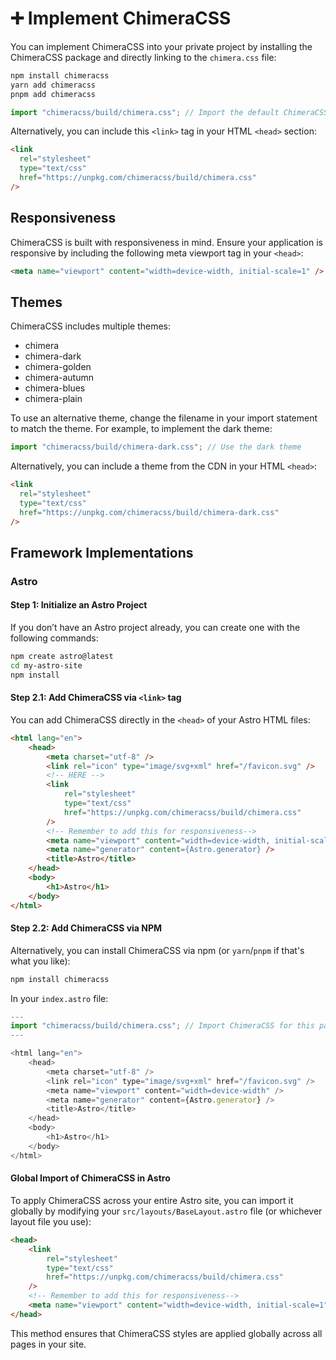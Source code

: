 # ➕ Implement ChimeraCSS

You can implement ChimeraCSS into your private project by installing the ChimeraCSS package and directly linking to the `chimera.css` file:

```bash
npm install chimeracss
yarn add chimeracss
pnpm add chimeracss
```
```javascript
import "chimeracss/build/chimera.css"; // Import the default ChimeraCSS styles
```

Alternatively, you can include this `<link>` tag in your HTML `<head>` section:

```html
<link
  rel="stylesheet"
  type="text/css"
  href="https://unpkg.com/chimeracss/build/chimera.css"
/>
```

## Responsiveness

ChimeraCSS is built with responsiveness in mind. Ensure your application is responsive by including the following meta viewport tag in your `<head>`:

```html
<meta name="viewport" content="width=device-width, initial-scale=1" />
```

## Themes

ChimeraCSS includes multiple themes:

- chimera
- chimera-dark
- chimera-golden
- chimera-autumn
- chimera-blues
- chimera-plain

To use an alternative theme, change the filename in your import statement to match the theme. For example, to implement the dark theme:

```javascript
import "chimeracss/build/chimera-dark.css"; // Use the dark theme
```

Alternatively, you can include a theme from the CDN in your HTML `<head>`:

```html
<link
  rel="stylesheet"
  type="text/css"
  href="https://unpkg.com/chimeracss/build/chimera-dark.css"
/>
```

## Framework Implementations

### Astro

#### Step 1: Initialize an Astro Project

If you don’t have an Astro project already, you can create one with the following commands:

```bash
npm create astro@latest
cd my-astro-site
npm install
```

#### Step 2.1: Add ChimeraCSS via `<link>` tag

You can add ChimeraCSS directly in the `<head>` of your Astro HTML files:

```html
<html lang="en">
	<head>
		<meta charset="utf-8" />
		<link rel="icon" type="image/svg+xml" href="/favicon.svg" />
        <!-- HERE -->
        <link
            rel="stylesheet"
            type="text/css"
            href="https://unpkg.com/chimeracss/build/chimera.css"
        />
        <!-- Remember to add this for responsiveness-->
		<meta name="viewport" content="width=device-width, initial-scale=1" /> 
		<meta name="generator" content={Astro.generator} />
		<title>Astro</title>
	</head>
	<body>
		<h1>Astro</h1>
	</body>
</html>
```

#### Step 2.2: Add ChimeraCSS via NPM

Alternatively, you can install ChimeraCSS via npm (or `yarn`/`pnpm` if that's what you like):

```bash
npm install chimeracss
```

In your `index.astro` file:

```js
---
import "chimeracss/build/chimera.css"; // Import ChimeraCSS for this page
---

<html lang="en">
	<head>
		<meta charset="utf-8" />
		<link rel="icon" type="image/svg+xml" href="/favicon.svg" />
		<meta name="viewport" content="width=device-width" />
		<meta name="generator" content={Astro.generator} />
		<title>Astro</title>
	</head>
	<body>
		<h1>Astro</h1>
	</body>
</html>
```

#### Global Import of ChimeraCSS in Astro

To apply ChimeraCSS across your entire Astro site, you can import it globally by modifying your `src/layouts/BaseLayout.astro` file (or whichever layout file you use):

```html
<head>
    <link
        rel="stylesheet"
        type="text/css"
        href="https://unpkg.com/chimeracss/build/chimera.css"
    />
    <!-- Remember to add this for responsiveness-->
    <meta name="viewport" content="width=device-width, initial-scale=1" /> 
</head>
```

This method ensures that ChimeraCSS styles are applied globally across all pages in your site.